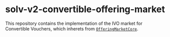 # solv-v2-convertible-offering-market

This repository contains the implementation of the IVO market for Convertible Vouchers, which inherets from [`OfferingMarketCore`](../offering-market-core/contracts/OfferingMarketCore.sol).